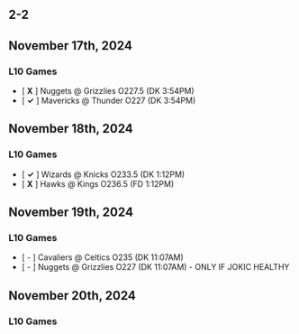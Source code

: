 
## 2-2
## November 17th, 2024
### L10 Games
* [ **X** ] Nuggets @ Grizzlies O227.5 (DK 3:54PM)
* [ **&check;** ] Mavericks @ Thunder O227 (DK 3:54PM)

## November 18th, 2024
### L10 Games
* [ **&check;** ] Wizards @ Knicks O233.5 (DK 1:12PM)
* [ **X** ] Hawks @ Kings O236.5 (FD 1:12PM)

## November 19th, 2024
### L10 Games
* [ - ] Cavaliers @ Celtics O235 (DK 11:07AM)
* [ - ] Nuggets @ Grizzlies O227 (DK 11:07AM) - ONLY IF JOKIC HEALTHY

## November 20th, 2024
### L10 Games
